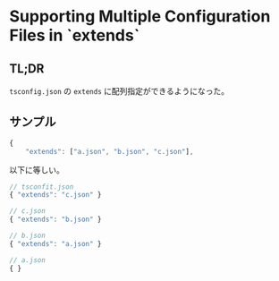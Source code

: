 # Supporting Multiple Configuration Files in \`extends\`

## TL;DR

`tsconfig.json` の `extends` に配列指定ができるようになった。

## サンプル

```typescript
{
    "extends": ["a.json", "b.json", "c.json"],
```

以下に等しい。

```typescript
// tsconfit.json
{ "extends": "c.json" }

// c.json
{ "extends": "b.json" }

// b.json
{ "extends": "a.json" }

// a.json
{ }
```
